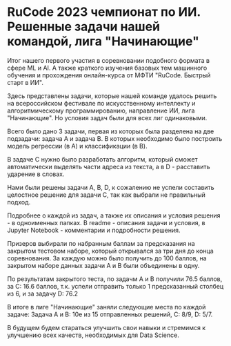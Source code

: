 # RuCode 2023 чемпионат по ИИ. Решенные задачи нашей командой, лига "Начинающие"
Итог нашего первого участия в соревновании подобного формата в сфере ML и AI. А также краткого изучения базовых тем машинного обучения и прохождения онлайн-курса от МФТИ "RuCode. Быстрый старт в ИИ".

Здесь представлены задачи, которые нашей команде удалось решить на всероссийском фестивале по искусственному интеллекту и алгоритмическому программированию, направление ИИ, лига "Начинающие". Но условия задач были для всех лиг одинаковыми.

Всего было дано 3 задачи, первая из которых была разделена на две подзадачи: задача A и задача B. В которых необходимо было построить модель регрессии (в A) и классификации (в B). 

В задаче C нужно было разработать алгоритм, который сможет автоматически выделять части адреса из текста, а в D - расставить ударение в словах. 

Нами были решены задачи A, B, D, к сожалению не успели составить целостное решение для задачи C, так как выбрали не правильный подход. 

Подробнее о каждой из задач, а также их описания и условия решения - в одноименных папках. В readme - описания задачи и условия, в Jupyter Notebook - комментарии и подробности решения.

Призеров выбирали по набранным баллам за предсказания на закрытом тестовом наборе, который открывался за три дня до конца соревнования. За каждую можно было получить до 100 баллов, на закрытом наборе данных задачи A и B были объединены в одну. 

По результатам закрытого теста, по задачм A и B получили 76.5 баллов, за C: 16.6 баллов, т.к. успели отправить только 1 предсказанный столбец из 6, и за задачу D: 76.2

В итоге в лиге "Начинающие" заняли следующие места по каждой задаче: Задача A и B: 10е из 15 отправленных решений, C: 8/9, D: 5/7.

В будущем будем стараться улучшить свои навыки и стремимся к улучшению всех качеств, необходимых для Data Science.
